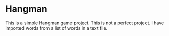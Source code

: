 # Hangman
This is a simple Hangman game project. This is not a perfect project.
I have imported words from a list of words in a text file.
